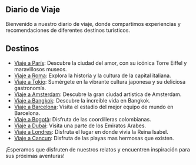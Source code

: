
## **Diario de Viaje**

Bienvenido a nuestro diario de viaje, donde compartimos experiencias y recomendaciones de diferentes destinos turísticos.

## Destinos

- [Viaje a París](https://github.com/Maria-Juliana-Saavedra-Mejia/DiarioDeViaje/blob/master/entradas/Paris.md): Descubre la ciudad del amor, con su icónica Torre Eiffel y maravillosos museos.
- [Viaje a Roma](https://github.com/Maria-Juliana-Saavedra-Mejia/DiarioDeViaje/blob/master/entradas/Roma.md): Explora la historia y la cultura de la capital italiana.
- [Viaje a Tokio](https://github.com/Maria-Juliana-Saavedra-Mejia/DiarioDeViaje/blob/master/entradas/tokio.md): Sumérgete en la vibrante cultura japonesa y su deliciosa gastronomía.
- [Viaje a Amsterdam](https://github.com/Maria-Juliana-Saavedra-Mejia/DiarioDeViaje/blob/master/entradas/Amsterdan.md): Descubre la gran ciudad artistica de Amsterdam.
- [Viaje a Bangkok](https://github.com/Maria-Juliana-Saavedra-Mejia/DiarioDeViaje/blob/master/entradas/Bangkok.md): Descubre la increible vida en Bangkok.
- [Viaje a Barcelona](https://github.com/Maria-Juliana-Saavedra-Mejia/DiarioDeViaje/blob/master/entradas/Barcelona.md): Visita el estadio del mejor equipo de mundo en Barcelona. 
- [Viaje a Bogotà](https://github.com/Maria-Juliana-Saavedra-Mejia/DiarioDeViaje/blob/master/entradas/Bogota.md):  Disfruta de las coordilleras colombianas. 
- [Viaje a Dubai](https://github.com/Maria-Juliana-Saavedra-Mejia/DiarioDeViaje/blob/master/entradas/Dubai.md): Visita una parte de los Emiratos Arabes.
- [Viaje a Londres](https://github.com/Maria-Juliana-Saavedra-Mejia/DiarioDeViaje/blob/master/entradas/Londres.md): Disfruta el lugar en donde vivia la Reina Isabel.
- [Viaje a Cancun](https://github.com/Maria-Juliana-Saavedra-Mejia/DiarioDeViaje/blob/master/entradas/cancun.md): Disfruta de las playas mas hermosas que existen.

¡Esperamos que disfruten de nuestros relatos y encuentren inspiración para sus próximas aventuras!
​
​

